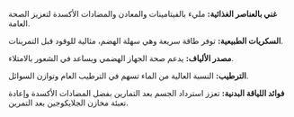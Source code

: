 **غني بالعناصر الغذائية:** مليء بالفيتامينات والمعادن والمضادات الأكسدة لتعزيز الصحة العامة.

**السكريات الطبيعية:** توفر طاقة سريعة وهي سهلة الهضم، مثالية للوقود قبل التمرينات.

**مصدر الألياف:** يدعم صحة الجهاز الهضمي ويساعد في الشعور بالامتلاء.

**الترطيب:** النسبة العالية من الماء تسهم في الترطيب العام وتوازن السوائل.

**فوائد اللياقة البدنية:** تعزز استرداد الجسم بعد التمارين بفضل المضادات الأكسدة وإعادة تعبئة مخازن الجلايكوجين بعد التمرين.
